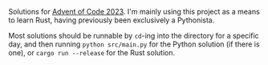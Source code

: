 Solutions for [Advent of Code 2023](https://adventofcode.com/). I'm mainly using this project as a means to learn Rust, having previously been exclusively a Pythonista.

Most solutions should be runnable by `cd`-ing into the directory for a specific day, and then running `python src/main.py` for the Python solution (if there is one), or `cargo run --release` for the Rust solution.
